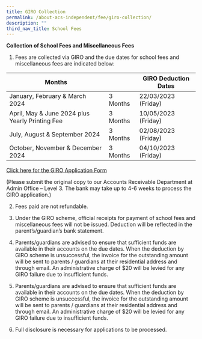 ```yaml
---
title: GIRO Collection
permalink: /about-acs-independent/fee/giro-collection/
description: ""
third_nav_title: School Fees
---
```

**Collection of School Fees and Miscellaneous Fees**

1.  Fees are collected via GIRO and the due dates for school fees and miscellaneous fees are indicated below:

| Months                                          |          |    GIRO Deduction Dates |
|-------------------------------------------------|----------|-------------------------|
| January, February &amp; March 2024                  | 3 Months | 22/03/2023 (Friday)     |
| April, May &amp; June 2024 plus Yearly Printing Fee | 3 Months | 10/05/2023 (Friday)     |
| July, August &amp; September 2024                   | 3 Months | 02/08/2023 (Friday)     |
| October, November &amp; December 2024               | 3 Months | 04/10/2023 (Friday)     |

<a href="/files/About%20ACS(I)/2023-GIRO-APPLICATION-FORM-ALL-LEVEL.pdf">Click here for the GIRO Application Form</a>

(Please submit the original copy to our Accounts Receivable Department at Admin Office – Level 3. The bank may take up to 4-6 weeks to process the GIRO application.)

2.  Fees paid are not refundable.

3.  Under the GIRO scheme, official receipts for payment of school fees and miscellaneous
fees will not be issued. Deduction will be reflected in the parent’s/guardian’s bank
statement.

4.  Parents/guardians are advised to ensure that sufficient funds are available in their
accounts on the due dates. When the deduction by GIRO scheme is unsuccessful, the
invoice for the outstanding amount will be sent to parents / guardians at their residential
address and through email. An administrative charge of $20 will be levied for any GIRO
failure due to insufficient funds.

5.  Parents/guardians are advised to ensure that sufficient funds are available in their
accounts on the due dates. When the deduction by GIRO scheme is unsuccessful, the
invoice for the outstanding amount will be sent to parents / guardians at their residential
address and through email. An administrative charge of $20 will be levied for any GIRO
failure due to insufficient funds.

6.  Full disclosure is necessary for applications to be processed.
